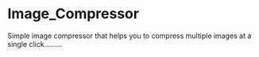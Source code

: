 # Image_Compressor
Simple image compressor that helps you to compress multiple images at a single click.........
